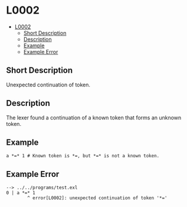 # L0002

- [L0002](#l0002)
  - [Short Description](#short-description)
  - [Description](#description)
  - [Example](#example)
  - [Example Error](#example-error)

## Short Description

Unexpected continuation of token.

## Description

The lexer found a continuation of a known token that forms an unknown token.

## Example

```
a *=* 1 # Known token is *=, but *=* is not a known token.
```

## Example Error

```
--> ../../programs/test.exl
0 | a *=* 1
        ^ error[L0002]: unexpected continuation of token '*='
```